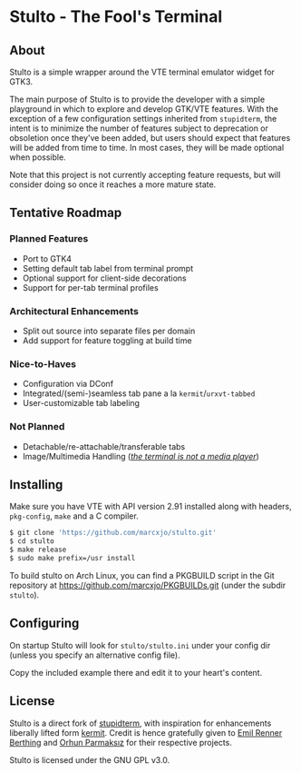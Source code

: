 Stulto - The Fool's Terminal
============================

About
-----

Stulto is a simple wrapper around the VTE terminal emulator widget for GTK3.

The main purpose of Stulto is to provide the developer with a simple playground in which to explore and develop GTK/VTE
features. With the exception of a few configuration settings inherited from `stupidterm`, the intent is to minimize the
number of features subject to deprecation or obsoletion once they've been added, but users should expect that features
will be added from time to time. In most cases, they will be made optional when possible.

Note that this project is not currently accepting feature requests, but will consider doing so once it reaches a more
mature state.

Tentative Roadmap
-----------------

### Planned Features
* Port to GTK4
* Setting default tab label from terminal prompt
* Optional support for client-side decorations
* Support for per-tab terminal profiles

### Architectural Enhancements
* Split out source into separate files per domain
* Add support for feature toggling at build time

### Nice-to-Haves
* Configuration via DConf
* Integrated/(semi-)seamless tab pane a la `kermit`/`urxvt-tabbed`
* User-customizable tab labeling

### Not Planned
* Detachable/re-attachable/transferable tabs
* Image/Multimedia Handling ([_the terminal is not a media player_](https://plato.stanford.edu/entries/category-mistakes/))

Installing
----------

Make sure you have VTE with API version 2.91 installed
along with headers, `pkg-config`, `make` and a C compiler.

```sh
$ git clone 'https://github.com/marcxjo/stulto.git'
$ cd stulto
$ make release
$ sudo make prefix=/usr install
```

To build stulto on Arch Linux, you can find a PKGBUILD script in the Git repository at
https://github.com/marcxjo/PKGBUILDs.git (under the subdir `stulto`).

Configuring
-----------

On startup Stulto will look for `stulto/stulto.ini` under your config dir (unless you specify an alternative config
file).

Copy the included example there and edit it to your heart's content.

License
-------

Stulto is a direct fork of [stupidterm](https://github.com/esmil/stupidterm), with inspiration for enhancements
liberally lifted form [kermit](https://github.com/orhun/kermit). Credit is hence gratefully given to
[Emil Renner Berthing](https://github.com/esmil) and [Orhun Parmaksız](https://github.com/orhun) for their respective
projects.

Stulto is licensed under the GNU GPL v3.0.
